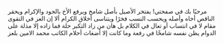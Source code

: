 <!DOCTYPE html>
<html lang="ar">
<head>
    <meta charset="UTF-8">
    <meta name="viewport" content="width=device-width, initial-scale=1.0">
    

</head>
<body>
    <div class="text-box">
        مرحبًا بك في صفحتي! يفتخر الأصيل بأصل شامخ ويرفع الأخ بالجود والإكرام
        ويحقر الناقص أخاه وأصله ويحسب النسب فخرًا ويتناسى أخلاق الكرام
        ألا إن العز في التقوى مقام لا في انتساب أو تعال في الكلام
        بل هان من زاد التكبر حلة فما زاده إلا مذلة على الدوام
        يظن نفسه شامخًا في رفعة وما كانت إلا أضغاث أحلام
    الكاتب محمد الامين بلعز
    </div>
</body>
</html>
